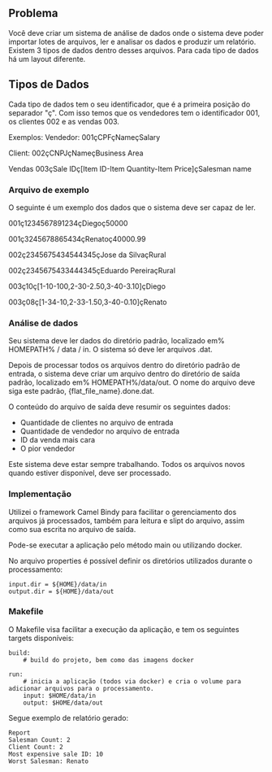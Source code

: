 ## Problema

Você deve criar um sistema de análise de dados onde o sistema deve poder importar lotes de arquivos, ler e analisar os dados e produzir um relatório. Existem 3 tipos de dados dentro desses arquivos. Para cada tipo de dados há um layout diferente.

## Tipos de Dados
Cada tipo de dados tem o seu identificador, que é a primeira posição do separador "ç". Com isso temos que os vendedores tem o identificador 001, os clientes 002 e as vendas 003.

Exemplos:
Vendedor: 001çCPFçNameçSalary

Client: 002çCNPJçNameçBusiness Area

Vendas 003çSale IDç[Item ID-Item Quantity-Item Price]çSalesman name


### Arquivo de exemplo
O seguinte é um exemplo dos dados que o sistema deve ser capaz de ler.

001ç1234567891234çDiegoç50000

001ç3245678865434çRenatoç40000.99

002ç2345675434544345çJose da SilvaçRural

002ç2345675433444345çEduardo PereiraçRural

003ç10ç[1-10-100,2-30-2.50,3-40-3.10]çDiego

003ç08ç[1-34-10,2-33-1.50,3-40-0.10]çRenato

### Análise de dados

Seu sistema deve ler dados do diretório padrão, localizado em% HOMEPATH% /
data / in. O sistema só deve ler arquivos .dat.

Depois de processar todos os arquivos dentro do diretório padrão de entrada, o sistema deve criar um arquivo dentro do diretório de saída padrão, localizado em% HOMEPATH%/data/out. O nome do arquivo deve siga este padrão, {flat_file_name}.done.dat.

O conteúdo do arquivo de saída deve resumir os seguintes dados:

- Quantidade de clientes no arquivo de entrada
- Quantidade de vendedor no arquivo de entrada
- ID da venda mais cara
- O pior vendedor

Este sistema deve estar sempre trabalhando. Todos os arquivos novos quando estiver disponível, deve ser processado.

### Implementação
 Utilizei o framework Camel Bindy para facilitar o gerenciamento dos arquivos já processados, também para leitura e slipt do arquivo, assim como sua escrita no arquivo de saída.

Pode-se executar a aplicação pelo método main ou utilizando docker.

No arquivo properties é possível definir os diretórios utilizados durante o processamento:

```
input.dir = ${HOME}/data/in
output.dir = ${HOME}/data/out
```

### Makefile
O Makefile visa facilitar a execução da aplicação, e tem os seguintes targets disponíveis:

```
build:
    # build do projeto, bem como das imagens docker

run:
    # inicia a aplicação (todos via docker) e cria o volume para adicionar arquivos para o processamento. 
    input: $HOME/data/in
    output: $HOME/data/out
```


Segue exemplo de relatório gerado:

```
Report
Salesman Count: 2
Client Count: 2
Most expensive sale ID: 10
Worst Salesman: Renato

